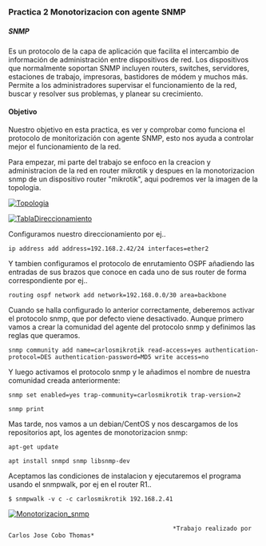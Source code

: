 ### Practica 2  Monotorizacion con agente SNMP ###

##### SNMP #####
Es un protocolo de la capa de aplicación que facilita el intercambio de información de administración entre dispositivos de red. Los dispositivos que normalmente soportan SNMP incluyen routers, switches, servidores, estaciones de trabajo, impresoras, bastidores de módem y muchos más. Permite a los administradores supervisar el funcionamiento de la red, buscar y resolver sus problemas, y planear su crecimiento.

#### Objetivo ####

Nuestro objetivo en esta practica, es ver y comprobar como funciona el protocolo de monitorización con agente SNMP, esto nos ayuda a controlar mejor el funcionamiento de la red.


Para empezar, mi parte del trabajo se enfoco en la creacion y administracion de la red en router mikrotik y despues en la monotorizacion snmp de un dispositivo router "mikrotik", aqui podremos ver la imagen de la topologia.

[![Topologia](https://i.gyazo.com/6645d3666addb5d7acec1a5a88f8856b.png)](https://gyazo.com/6645d3666addb5d7acec1a5a88f8856b)

[![TablaDireccionamiento](https://i.gyazo.com/f843a483a819547533d76ccccf5ca0f4.png)](https://gyazo.com/f843a483a819547533d76ccccf5ca0f4)

Configuramos nuestro direccionamiento por ej..

`ip address add address=192.168.2.42/24 interfaces=ether2`

Y tambien configuramos el protocolo de enrutamiento OSPF añadiendo las entradas de sus brazos que conoce en cada uno de sus router de forma correspondiente por ej..

`routing ospf network add network=192.168.0.0/30 area=backbone`

Cuando se halla configurado lo anterior correctamente, deberemos activar el protocolo snmp, que por defecto viene desactivado. Aunque primero vamos a crear la comunidad del agente del protocolo snmp y definimos las reglas que queramos.

`snmp community add name=carlosmikrotik read-access=yes authentication-protocol=DES authentication-password=MD5 write access=no`

Y luego activamos el protocolo snmp y le añadimos el nombre de nuestra comunidad creada anteriormente:

`snmp set enabled=yes trap-community=carlosmikrotik trap-version=2`

`snmp print`

Mas tarde, nos vamos a un debian/CentOS y nos descargamos de los repositorios apt, los agentes de monotorizacion snmp:

`apt-get update`

`apt install snmpd snmp libsnmp-dev`

Aceptamos las condiciones de instalacion y ejecutaremos el programa usando el snmpwalk, por ej en el router R1..

`$ snmpwalk -v c -c carlosmikrotik 192.168.2.41`

[![Monotorizacion_snmp](https://i.gyazo.com/50de264482019267802e4f7c2864c5c8.png)](https://gyazo.com/50de264482019267802e4f7c2864c5c8)

                                                  *Trabajo realizado por Carlos Jose Cobo Thomas*
